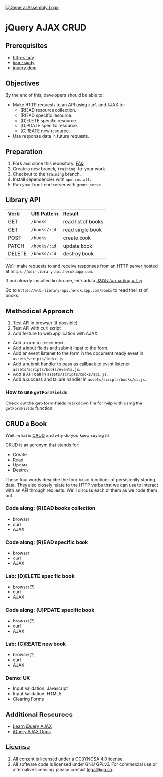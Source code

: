 [![General Assembly Logo](https://camo.githubusercontent.com/1a91b05b8f4d44b5bbfb83abac2b0996d8e26c92/687474703a2f2f692e696d6775722e636f6d2f6b6538555354712e706e67)](https://generalassemb.ly/education/web-development-immersive)

# jQuery AJAX CRUD

## Prerequisites

- [http-study](https://git.generalassemb.ly/ga-wdi-boston/http-study)
- [json-study](https://git.generalassemb.ly/ga-wdi-boston/json-study)
- [jquery-dom](https://git.generalassemb.ly/ga-wdi-boston/jquery-dom)

## Objectives

By the end of this, developers should be able to:

- Make HTTP requests to an API using `curl` and AJAX to:
  - (R)EAD resource collection.
  - (R)EAD specific resource.
  - (D)ELETE specific resource.
  - (U)PDATE specific resource.
  - (C)REATE new resource.
- Use response data in future requests.

## Preparation

1. Fork and clone this repository.
 [FAQ](https://git.generalassemb.ly/ga-wdi-boston/meta/wiki/ForkAndClone)
1. Create a new branch, `training`, for your work.
1. Checkout to the `training` branch.
1. Install dependencies with `npm install`.
1. Run your front-end server with `grunt serve`

## Library API

| Verb   | URI Pattern  | Result |
|:-------|:-------------|:------------------|
| GET    | `/books`     | read list of books|
| GET    | `/books/:id` | read single book  |
| POST   | `/books`     | create book       |
| PATCH  | `/books/:id` | update book       |
| DELETE | `/books/:id` | destroy book      |

We'll make requests to and receive responses from an HTTP server hosted at
`https://wdi-library-api.herokuapp.com`.

If not already installed in chrome, let's add a [JSON formatting utility](https://chrome.google.com/webstore/detail/json-formatter/bcjindcccaagfpapjjmafapmmgkkhgoa?hl=en).

Go to `https://wdi-library-api.herokuapp.com/books` to read the list of books.

## Methodical Approach

1. Test API in browser (if possible)
1. Test API with curl script
1. Add feature to web application with AJAX
  - Add a form to `index.html`.
  - Add a input fields and submit input to the form.
  - Add an event listener to the form in the document ready event in
 `assets/scripts/index.js`.
  - Add a submit handler to pass as callback to event listener
  `assets/scripts/books/events.js`.
  - Add a API call in `assets/scripts/books/api.js`.
  - Add a success and failure handler in `assets/scripts/books/ui.js`.

### How to use `getFormFields`

Check out the [get-form-fields](get-form-fields.md) markdown file for help
with using the `getFormFields` function.

## CRUD a Book

Wait, what is [CRUD](https://en.wikipedia.org/wiki/Create,_read,_update_and_delete) and why do you keep saying it?

CRUD is an acronym that stands for:

- Create
- Read
- Update
- Destroy

These four words describe the four basic functions of persistently storing
data. They also closely relate to the HTTP verbs that we can use to interact
with an API through requests. We'll discuss each of them as we code them out.

### Code along: (R)EAD books collection

- browser
- curl
- AJAX

### Code along: (R)EAD specific book

- browser
- curl
- AJAX

### Lab: (D)ELETE specific book

- browser(?)
- curl
- AJAX

### Code along: (U)PDATE specific book

- browser(?)
- curl
- AJAX

### Lab: (C)REATE new book

- browser(?)
- curl
- AJAX

### Demo: UX

- Input Validation: Javascript
- Input Validation: HTML5
- Clearing Forms

## Additional Resources

- [Learn jQuery AJAX](https://learn.jquery.com/ajax/jquery-ajax-methods/)
- [jQuery AJAX Docs](http://api.jquery.com/jquery.ajax/)

## [License](LICENSE)

1. All content is licensed under a CC­BY­NC­SA 4.0 license.
1. All software code is licensed under GNU GPLv3. For commercial use or
   alternative licensing, please contact legal@ga.co.
